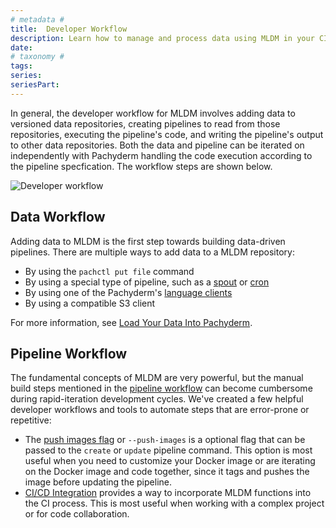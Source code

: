 ```yaml
---
# metadata # 
title:  Developer Workflow
description: Learn how to manage and process data using MLDM in your CI workflow.
date: 
# taxonomy #
tags: 
series:
seriesPart:
---
```


In general, the developer workflow for MLDM involves adding  data to versioned data repositories, creating pipelines to read from those repositories, executing the pipeline's code, and writing the pipeline's output to other data repositories.
Both the data and pipeline can be iterated on independently with Pachyderm
handling the code execution according to the pipeline specfication.
The workflow steps are shown below.

![Developer workflow](/images/d_steps_analysis_pipeline.svg)

## Data Workflow

Adding data to MLDM is the first step towards building data-driven pipelines. There are multiple ways to add data to a MLDM repository:

* By using the `pachctl put file` command
* By using a special type of pipeline, such as a [spout](../../concepts/pipeline-concepts/pipeline/spout/) or [cron](../../concepts/pipeline-concepts/pipeline/cron/) 
* By using one of the Pachyderm's [language clients](../../reference/clients/)
* By using a compatible S3 client

For more information, see [Load Your Data Into Pachyderm](../basic-data-operations/load-data-into-pachyderm/).

## Pipeline Workflow

The fundamental concepts of MLDM are very powerful, but the manual build steps mentioned in the [pipeline workflow](./working-with-pipelines) can become cumbersome during rapid-iteration development cycles. We've created a few helpful developer workflows and tools to automate steps that are error-prone or repetitive:

* The [push images flag](./push-images-flag) or `--push-images` is a optional flag that can be passed to the `create` or `update` pipeline command. This option is most useful when you need to customize your Docker image or are iterating on the Docker image and code together, since it tags and pushes the image before updating the pipeline. 
* [CI/CD Integration](./ci-cd-integration) provides a way to incorporate MLDM functions into the CI process. This is most useful when working with a complex project or for code collaboration. 

